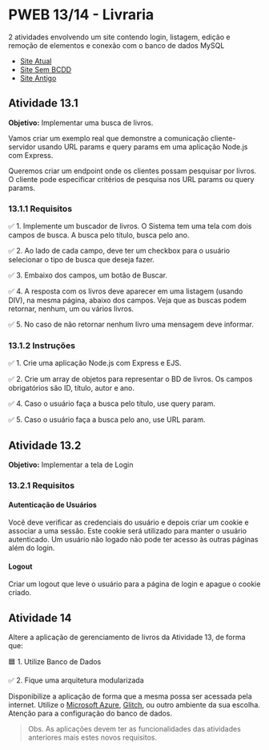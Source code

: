 # PWEB 13/14 - Livraria

2 atividades envolvendo um site contendo login, listagem, edição e remoção de elementos e conexão com o banco de dados MySQL

- [Site Atual](https://pweb14-livraria.glitch.me)
- [Site Sem BCDD](https://pweb13-livraria-sem-bcdd.glitch.me)
- [Site Antigo](https://pweb13-livraria-old.glitch.me)

## Atividade 13.1

**Objetivo:** Implementar uma busca de livros.

Vamos criar um exemplo real que demonstre a comunicação cliente-servidor usando URL params e query params em uma aplicação Node.js com Express.

Queremos criar um endpoint onde os clientes possam pesquisar por livros. O cliente pode especificar critérios de pesquisa nos URL params ou query params.

### 13.1.1 Requisitos

✅ 1. Implemente um buscador de livros. O Sistema tem uma tela com dois campos de busca. A busca pelo título, busca pelo ano.

✅ 2. Ao lado de cada campo, deve ter um checkbox para o usuário selecionar o tipo de busca que deseja fazer.

✅ 3. Embaixo dos campos, um botão de Buscar.

✅ 4. A resposta com os livros deve aparecer em uma listagem (usando DIV), na mesma página, abaixo dos campos. Veja que as buscas podem retornar, nenhum, um ou vários livros.

✅ 5. No caso de não retornar nenhum livro uma mensagem deve informar.

### 13.1.2 Instruções

✅ 1. Crie uma aplicação Node.js com Express e EJS.

✅ 2. Crie um array de objetos para representar o BD de livros. Os campos obrigatórios são ID, título, autor e ano.

✅ 4. Caso o usuário faça a busca pelo título, use query param.

✅ 5. Caso o usuário faça a busca pelo ano, use URL param.

## Atividade 13.2

**Objetivo:** Implementar a tela de Login

### 13.2.1 Requisitos

#### Autenticação de Usuários

Vocẽ deve verificar as credenciais do usuário e depois criar um cookie e associar a uma sessão. Este cookie  será utilizado para manter o usuário autenticado. Um usuário não logado não pode ter acesso às outras páginas além do login.

#### Logout

Criar um logout que leve o usuário para a página de login e apague o cookie criado.

## Atividade 14

Altere a aplicação de gerenciamento de livros da Atividade 13, de forma que:

🟦 1. Utilize Banco de Dados

✅ 2. Fique uma arquitetura modularizada

Disponibilize a aplicação de forma que a mesma possa ser acessada pela internet. Utilize o [Microsoft Azure](https://azure.microsoft.com/), [Glitch](https://glitch.com/), ou outro ambiente da sua escolha. Atenção para a configuração do banco de dados.

> Obs. As aplicações devem ter as funcionalidades das atividades anteriores mais estes novos requisitos.

